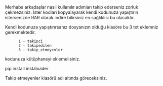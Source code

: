Merhaba arkadaşlar nasıl kullanılır adımları takip ederseniz zorluk çekmezsiniz.
İster kodları kopyalayarak kendi kodunuza yapıştırın istersenizde RAR olarak indire bilirsiniz en sağlıklısı bu olacaktır.

Kendi kodunuza yapıştırırsanız dosyanızın olduğu klasöre bu 3 txt eklemniz gerekmektedir.

          1 - takipci
          2 - takipedilen
          3 - takip_etmeyenler

kodunuza kütüphaneyi eklemelisiniz.

pip install instaloader

Takip etmeyenler klasörü adı altında göreceksiniz.
          
